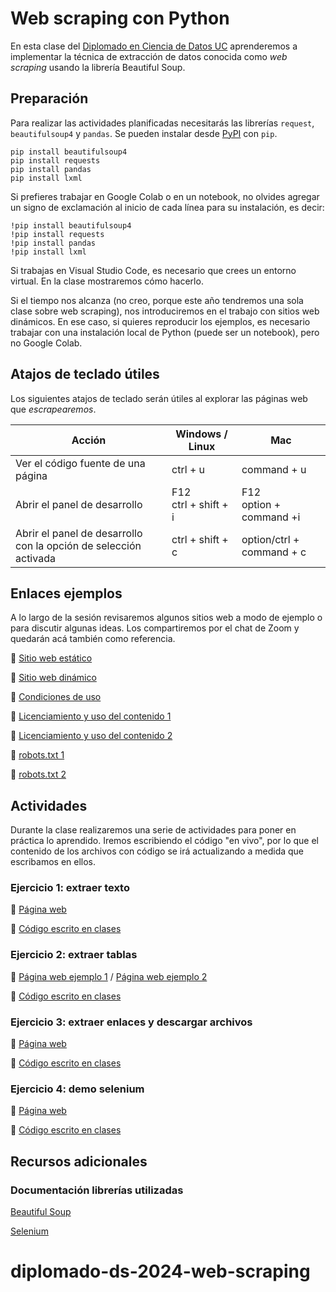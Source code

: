 # Web scraping con Python

En esta clase del [Diplomado en Ciencia de Datos UC](https://datascience.uc.cl/) aprenderemos a implementar la técnica de extracción de datos conocida como _web scraping_ usando la librería Beautiful Soup. 

## Preparación

Para realizar las actividades planificadas necesitarás las librerías `request`, `beautifulsoup4` y `pandas`. Se pueden instalar desde [PyPI](https://pypi.org/) con `pip`. 

```
pip install beautifulsoup4
pip install requests
pip install pandas
pip install lxml
```

Si prefieres trabajar en Google Colab o en un notebook, no olvides agregar un signo de exclamación al inicio de cada línea para su instalación, es decir:

```
!pip install beautifulsoup4
!pip install requests
!pip install pandas
!pip install lxml
```

Si trabajas en Visual Studio Code, es necesario que crees un entorno virtual. En la clase mostraremos cómo hacerlo.

Si el tiempo nos alcanza (no creo, porque este año tendremos una sola clase sobre web scraping), nos introduciremos en el trabajo con sitios web dinámicos. En ese caso, si quieres reproducir los ejemplos, es necesario trabajar con una instalación local de Python (puede ser un notebook), pero no Google Colab. 


## Atajos de teclado útiles

Los siguientes atajos de teclado serán útiles al explorar las páginas web que _escrapearemos_.

| Acción | Windows / Linux | Mac |
|---|---|---|
| Ver el código fuente de una página | ctrl +  u | command + u|
| Abrir el panel de desarrollo | F12<br/>ctrl + shift + i | F12<br/>option + command +i |
| Abrir el panel de desarrollo con la opción de selección activada | ctrl + shift + c | option/ctrl + command + c |


## Enlaces ejemplos

A lo largo de la sesión revisaremos algunos sitios web a modo de ejemplo o para discutir algunas ideas. Los compartiremos por el chat de Zoom y quedarán acá también como referencia.

:link: [Sitio web estático](https://datascience.uc.cl/que-es-ciencia-de-datos)

:link: [Sitio web dinámico](https://www.camara.cl/transparencia/asesoriasexternasgral.aspx)

:link: [Condiciones de uso](https://www.amazon.com/-/es/gp/help/customer/display.html?nodeId=508088&ref_=footer_cou) 

:link: [Licenciamiento y uso del contenido 1](https://www.biobiochile.cl/)

:link: [Licenciamiento y uso del contenido 2](https://prensa.presidencia.cl/)

:link: [robots.txt 1](https://wikipedia.org/)

:link: [robots.txt 2](https://www.oas.org/)

## Actividades

Durante la clase realizaremos una serie de actividades para poner en práctica lo aprendido. Iremos escribiendo el código "en vivo", por lo que el contenido de los archivos con código se irá actualizando a medida que escribamos en ellos. 

### Ejercicio 1: extraer texto

:link: [Página web]()

:page_facing_up: [Código escrito en clases]()


### Ejercicio 2: extraer tablas

:link: [Página web ejemplo 1](https://www.worldometers.info/world-population/population-by-country/) / [Página web ejemplo 2](https://es.wikipedia.org/wiki/Anexo:%C3%81lbumes_musicales_m%C3%A1s_vendidos)

:page_facing_up: [Código escrito en clases]()

### Ejercicio 3: extraer enlaces y descargar archivos

:link: [Página web](https://www.memoriachilena.gob.cl/602/w3-article-644324.html)

:page_facing_up: [Código escrito en clases]()


### Ejercicio 4: demo selenium

:link: [Página web](https://www.memoriachilena.gob.cl)

:page_facing_up: [Código escrito en clases]()


## Recursos adicionales

### Documentación librerías utilizadas
[Beautiful Soup](https://www.crummy.com/software/BeautifulSoup/bs4/doc/)

[Selenium](https://www.selenium.dev/documentation/)
# diplomado-ds-2024-web-scraping
